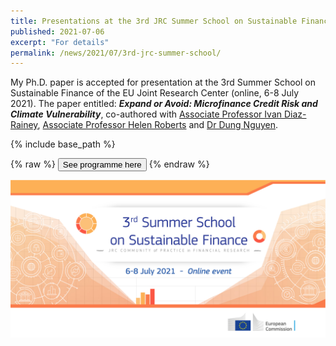 ```yaml
---
title: Presentations at the 3rd JRC Summer School on Sustainable Finance
published: 2021-07-06
excerpt: "For details"
permalink: /news/2021/07/3rd-jrc-summer-school/ 
---
```


My Ph.D. paper is accepted for presentation at the 3rd Summer School on Sustainable Finance of the EU Joint Research Center (online, 6-8 July 2021). The paper entitled: ***Expand or Avoid: Microfinance Credit Risk and Climate Vulnerability***, co-authored with [Associate Professor Ivan Diaz-Rainey](https://www.otago.ac.nz/accountancyfinance/staff/otago032953.html), [Associate Professor Helen Roberts](https://www.otago.ac.nz/accountancyfinance/staff/helenroberts.html) and [Dr Dung Nguyen](https://www.researchgate.net/profile/Dung-Nguyen-66/publications).

{% include base_path %}

{% raw %}
<button onclick="window.open('/files/3rd_jrc_summer_school_on_sustainable_finance_programme.pdf')">See programme here</button>
{% endraw %}

![](../images/3rd_jrc.png)
